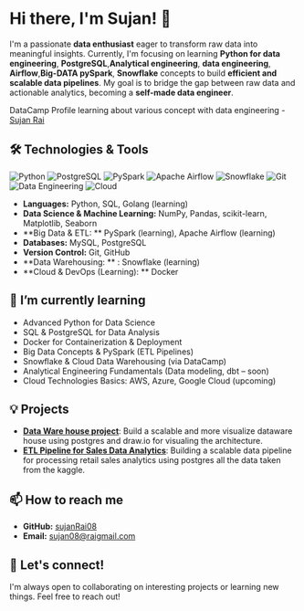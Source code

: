 # Hi there, I'm Sujan! 👋

I'm a passionate **data enthusiast** eager to transform raw data into meaningful insights. Currently, I'm focusing on learning **Python for data engineering**, **PostgreSQL**,**Analytical  engineering**, **data engineering**, **Airflow**,**Big-DATA pySpark**, **Snowflake** concepts to build **efficient and scalable data pipelines**. My goal is to bridge the gap between raw data and actionable analytics, becoming a **self-made data engineer**.

DataCamp Profile learning about various concept with data engineering - [Sujan Rai](https://www.datacamp.com/portfolio/sujan08rai)

## 🛠️ Technologies & Tools

![Python](https://img.shields.io/badge/Python-3.10-blue?style=for-the-badge&logo=python&logoColor=white)
![PostgreSQL](https://img.shields.io/badge/PostgreSQL-336791?style=for-the-badge&logo=postgresql&logoColor=white)
![PySpark](https://img.shields.io/badge/PySpark-Data%20Processing-F16C20?style=for-the-badge&logo=apache-spark&logoColor=white)
![Apache Airflow](https://img.shields.io/badge/Airflow-2.7.1-017CEE?style=for-the-badge&logo=apache-airflow&logoColor=white)
![Snowflake](https://img.shields.io/badge/Snowflake-Cloud%20Warehouse-56B9EB?style=for-the-badge&logo=snowflake&logoColor=white)
![Git](https://img.shields.io/badge/Git-F05032?style=for-the-badge&logo=git&logoColor=white)
![Data Engineering](https://img.shields.io/badge/Data%20Engineering-Big%20Data-FF6F00?style=for-the-badge&logo=databricks&logoColor=white)
![Cloud](https://img.shields.io/badge/Cloud%20Learning-%23F1C40F?style=for-the-badge&logo=cloud&logoColor=white)


- **Languages:** Python, SQL, Golang (learning)
- **Data Science & Machine Learning:** NumPy, Pandas, scikit-learn, Matplotlib, Seaborn
- **Big Data & ETL: ** PySpark (learning), Apache Airflow (learning)
- **Databases:** MySQL, PostgreSQL
- **Version Control:** Git, GitHub
- **Data Warehousing: ** : Snowflake (learning)
- **Cloud & DevOps (Learning): ** Docker
  
## 🌱 I’m currently learning
- Advanced Python for Data Science
- SQL & PostgreSQL for Data Analysis
- Docker for Containerization & Deployment
- Big Data Concepts & PySpark (ETL Pipelines)
- Snowflake & Cloud Data Warehousing (via DataCamp)
- Analytical Engineering Fundamentals (Data modeling, dbt – soon)
- Cloud Technologies Basics: AWS, Azure, Google Cloud (upcoming)

## 💡 Projects
- **[Data Ware house project]([https://github.com/SujanRai08/datawarehouse_sql_project])**: Build a scalable and more visualize dataware house using postgres and draw.io for visualing the architecture. 
- **[ETL Pipeline for Sales Data Analytics]([https://github.com/SujanRai08/retail_salesdataengineering])**: Building a scalable data pipeline for processing retail sales analytics using postgres all the data taken from the kaggle.

## 📫 How to reach me
- **GitHub:** [sujanRai08](https://github.com/SujanRai08)
- **Email:** [sujan08@raigmail.com](mailto:sujan08rai@gmail.com)

## 🤝 Let's connect!
I'm always open to collaborating on interesting projects or learning new things. Feel free to reach out!


